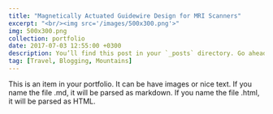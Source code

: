 ```yaml
---
title: "Magnetically Actuated Guidewire Design for MRI Scanners"
excerpt: "<br/><img src='/images/500x300.png'>"
img: 500x300.png
collection: portfolio
date: 2017-07-03 12:55:00 +0300
description: You’ll find this post in your `_posts` directory. Go ahead and edit it and re-build the site to see your changes. # Add post description (optional)
tag: [Travel, Blogging, Mountains]
---
```


This is an item in your portfolio. It can be have images or nice text. If you name the file .md, it will be parsed as markdown. If you name the file .html, it will be parsed as HTML.
